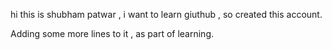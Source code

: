 hi this is shubham patwar , i want to learn giuthub , so created this account.

Adding some more lines to it  , as part of learning.


